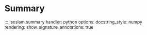 # Summary

::: isoslam.summary
handler: python
options:
docstring_style:
numpy
rendering:
show_signature_annotations: true
